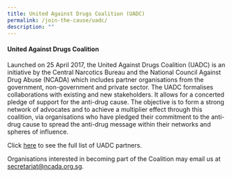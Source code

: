 ```yaml
---
title: United Against Drugs Coalition (UADC)
permalink: /join-the-cause/uadc/
description: ""
---
```

#### United Against Drugs Coalition

Launched on 25 April 2017, the United Against Drugs Coalition (UADC) is an initiative by the Central Narcotics Bureau and the National Council Against Drug Abuse (NCADA) which includes partner organisations from the government, non-government and private sector. The UADC formalises collaborations with existing and new stakeholders. It allows for a concerted pledge of support for the anti-drug cause. The objective is to form a strong network of advocates and to achieve a multiplier effect through this coalition, via organisations who have pledged their commitment to the anti-drug cause to spread the anti-drug message within their networks and spheres of influence.
	
Click [here](https://www.cnb.gov.sg/educational-resources/united-against-drugs-coalition) to see the full list of UADC partners.

 Organisations interested in becoming part of the Coalition may email us at secretariat@ncada.org.sg.